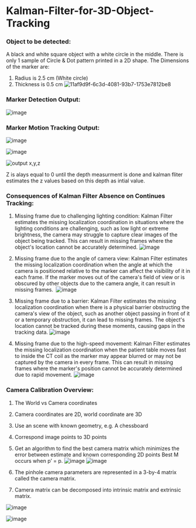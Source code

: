 # Kalman-Filter-for-3D-Object-Tracking

### Object to be detected:
A black and white square object with a white circle in the middle. There is only 1 sample of Circle & Dot pattern printed in a 2D shape​. The Dimensions of the marker are:​
1. Radius is 2.5 cm (White circle)​
2. Thickness is 0.5 cm
![11af9d9f-6c3d-4081-93b7-1753e7812be8](https://github.com/Arwa-Fawzy/Kalman-Filter-for-3D-Object-Tracking/assets/101527083/bcd8f321-36a8-4b80-9920-e5c5c3bae5d7)

### Marker Detection Output:
![image](https://github.com/Arwa-Fawzy/Kalman-Filter-for-3D-Object-Tracking/assets/101527083/3d71d08c-1446-4445-9283-3ced371b6066)

### Marker Motion Tracking Output​:
![image](https://github.com/Arwa-Fawzy/Kalman-Filter-for-3D-Object-Tracking/assets/101527083/3c48459c-664c-4447-b5e4-d3956389303a)


![image](https://github.com/Arwa-Fawzy/Kalman-Filter-for-3D-Object-Tracking/assets/101527083/c10514cd-de23-48ac-bd01-a1865bdb2578)


![output x,y,z](https://github.com/Arwa-Fawzy/Kalman-Filter-for-3D-Object-Tracking/assets/101527083/1318e619-1375-4f40-a2a3-39295fc9f0a8)

Z is alays equal to 0 until the depth measurment is done and kalman fliter estimates the z values based on this depth as intial value. 


### Consequences of Kalman Filter Absence on Continues Tracking:
1. Missing frame due to challenging lighting condition:​
   Kalman Filter estimates the missing localization  coordination in situations where the lighting conditions are challenging, such as low light or extreme brightness, the camera may struggle to capture clear images of the object being tracked. This can result in missing frames where the object's location cannot be accurately determined.​
   ![image](https://github.com/Arwa-Fawzy/Kalman-Filter-for-3D-Object-Tracking/assets/101527083/6caf638c-9dc9-4cd7-bccf-aeac2b4c680d)

3. Missing frame due to the angle of camera view:​
   Kalman Filter estimates the missing localization coordination when the angle at which the camera is positioned relative to the marker  can affect the visibility of it in each frame. If the marker moves out of the camera's field of view or is obscured by other objects due to the camera angle, it can result in missing frames. ​
   ![image](https://github.com/Arwa-Fawzy/Kalman-Filter-for-3D-Object-Tracking/assets/101527083/4fcfed97-1ab4-43cd-a3bf-5aaf2119d9e8)
5. Missing frame due to a barrier:​
   Kalman Filter estimates the missing localization  coordination when there is a physical barrier obstructing the camera's view of the object, such as another object passing in front of it or a temporary obstruction, it can lead to missing frames. The object's location cannot be tracked during these moments, causing gaps in the tracking data.​
   ![image](https://github.com/Arwa-Fawzy/Kalman-Filter-for-3D-Object-Tracking/assets/101527083/46b45648-d029-48f1-93f5-04212fe8e6e6)
7. Missing frame due to the high-speed movement:​
   Kalman Filter estimates the missing localization coordination when the patient table moves fast to inside the CT coil as the marker may appear blurred or may not be captured by the camera in every frame. This can result in missing frames where the marker's position cannot be accurately determined due to rapid movement.​
   ![image](https://github.com/Arwa-Fawzy/Kalman-Filter-for-3D-Object-Tracking/assets/101527083/9d8f0bcd-1935-4e55-84f5-adb9c7a50c63)

### Camera Calibration​ Overview:
1. The World vs Camera coordinates​
2. Camera coordinates are 2D, world coordinate are 3D​
3. Use an scene with known geometry, e.g. A chessboard​
4. Correspond image points to 3D points​
5. Get an algorithm to find the best camera matrix which minimizes the error between estimate and known corresponding 2D points​ Best M occurs when p’ = p.​
![image](https://github.com/Arwa-Fawzy/Kalman-Filter-for-3D-Object-Tracking/assets/101527083/e169aebc-cf56-4d1a-b894-f589b431271b)
![image](https://github.com/Arwa-Fawzy/Kalman-Filter-for-3D-Object-Tracking/assets/101527083/a98b390a-a599-4308-b480-2be1dbcf2488)

1. The pinhole camera parameters are represented in a 3-by-4 matrix called the camera matrix.​
2. Camera matrix can be decomposed into intrinsic matrix and extrinsic matrix.

![image](https://github.com/Arwa-Fawzy/Kalman-Filter-for-3D-Object-Tracking/assets/101527083/98b60496-8e19-4749-8612-aecb76ca89e7)

![image](https://github.com/Arwa-Fawzy/Kalman-Filter-for-3D-Object-Tracking/assets/101527083/bd22f923-30c3-47b6-8eef-162014be9372)


​

​

​




